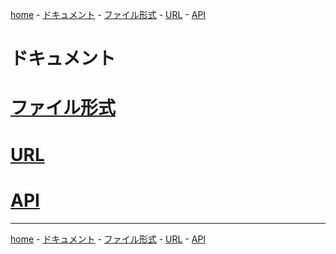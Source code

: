 [home](../readme-jp.md#readme) -
[ドキュメント](index-jp.md#readme) -
[ファイル形式](format-jp.md#readme) -
[URL](url-jp.md#readme) -
[API](api-jp.md#readme)

# ドキュメント

# [ファイル形式](format-jp.md#readme)

# [URL](url-jp.md#readme)

# [API](api-jp.md#readme)

- - -

[home](../readme-jp.md#readme) -
[ドキュメント](index-jp.md#readme) -
[ファイル形式](format-jp.md#readme) -
[URL](url-jp.md#readme) -
[API](api-jp.md#readme)
